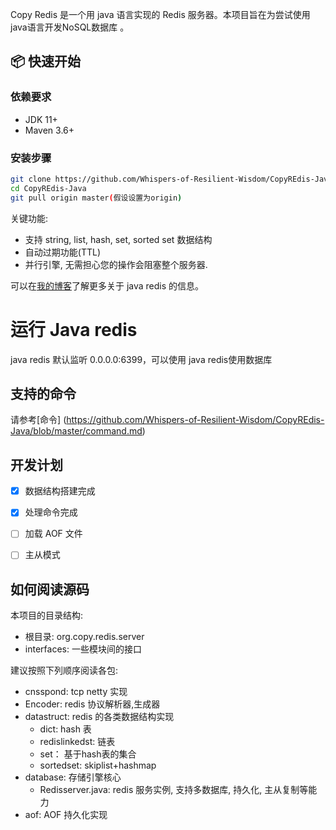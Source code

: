 Copy Redis 是一个用 java 语言实现的 Redis 服务器。本项目旨在为尝试使用 java语言开发NoSQL数据库 。
## 📦 快速开始

### 依赖要求

- JDK 11+
- Maven 3.6+

### 安装步骤

```bash
git clone https://github.com/Whispers-of-Resilient-Wisdom/CopyREdis-Java.git
cd CopyREdis-Java
git pull origin master(假设设置为origin)

```

关键功能:
- 支持 string, list, hash, set, sorted set 数据结构
- 自动过期功能(TTL)
- 并行引擎, 无需担心您的操作会阻塞整个服务器.

可以在[我的博客](https://www.cnblogs.com/ppx-is-me )了解更多关于
java redis 的信息。

# 运行 Java redis

java redis 默认监听 0.0.0.0:6399，可以使用 java redis使用数据库

## 支持的命令

请参考[命令] (https://github.com/Whispers-of-Resilient-Wisdom/CopyREdis-Java/blob/master/command.md)




## 开发计划

+ [x]  数据结构搭建完成
+ [x]  处理命令完成
+ [ ] 加载 AOF 文件
+ [ ] 主从模式


## 如何阅读源码

本项目的目录结构:

- 根目录: org.copy.redis.server
- interfaces: 一些模块间的接口

建议按照下列顺序阅读各包:

- cnsspond: tcp  netty 实现
- Encoder: redis 协议解析器,生成器
- datastruct: redis 的各类数据结构实现
    - dict: hash 表
    - redislinkedst: 链表
    - set： 基于hash表的集合
    - sortedset: skiplist+hashmap 
- database: 存储引擎核心
    - Redisserver.java: redis 服务实例, 支持多数据库, 持久化, 主从复制等能力
- aof: AOF 持久化实现 
